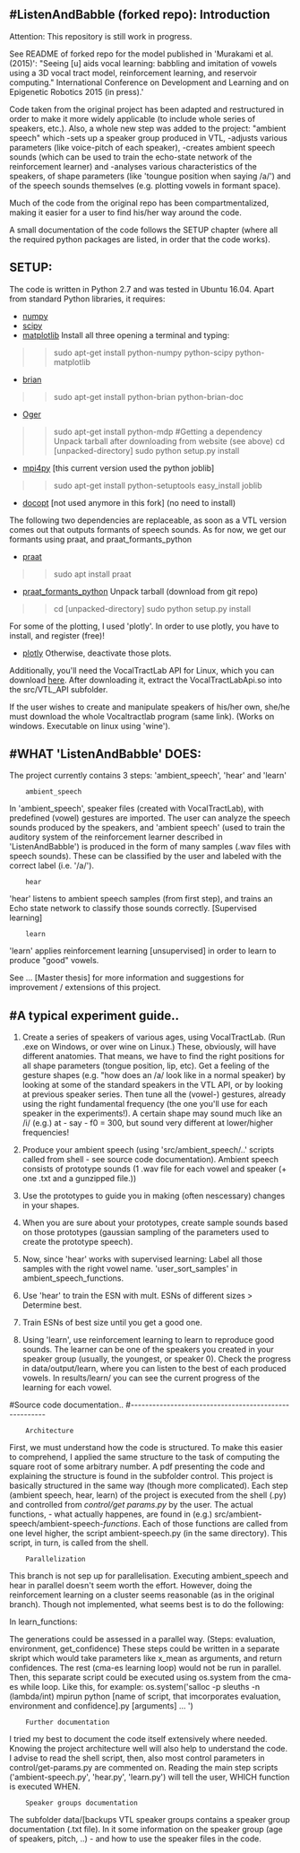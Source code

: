 		

#ListenAndBabble (forked repo): Introduction
------------------------------------------------------

Attention: This repository is still work in progress.

See README of forked repo for the model published in 'Murakami et al. (2015)': "Seeing [u] aids vocal learning: babbling and imitation of vowels using a 3D vocal tract model, reinforcement learning, and reservoir computing." International Conference on Development and Learning and on Epigenetic Robotics 2015 (in press).'

Code taken from the original project has been adapted and restructured in order to make it more widely applicable (to include whole series of speakers, etc.). 
Also, a whole new step was added to the project: "ambient speech" which
-sets up a speaker group produced in VTL, 
-adjusts various parameters (like voice-pitch of each speaker),
-creates ambient speech sounds (which can be used to train the echo-state network of the reinforcement learner) and 
-analyses various characteristics
	of the speakers, 
	of shape parameters (like 'toungue position when saying /a/') and 
	of the speech sounds themselves (e.g. plotting vowels in formant space).

Much of the code from the original repo has been compartmentalized, making it easier for a user to find his/her way around the code.

A small documentation of the code follows the SETUP chapter (where all the required python packages are listed, in order that the code works).




SETUP:
------------------------------------------------------


The code is written in Python 2.7 and was tested in Ubuntu 16.04. Apart from standard Python libraries, it requires:

- [numpy](http://sourceforge.net/projects/numpy/files/NumPy/)
- [scipy](http://sourceforge.net/projects/scipy/files/scipy/)
- [matplotlib](http://matplotlib.org/downloads.html)
Install all three opening a terminal and typing:
>> sudo apt-get install python-numpy python-scipy python-matplotlib

- [brian](http://brian.readthedocs.org/en/latest/installation.html)
>> sudo apt-get install python-brian python-brian-doc

- [Oger](http://reservoir-computing.org/installing_oger)
>> sudo apt-get install python-mdp  #Getting a dependency
Unpack tarball after downloading from website (see above)
>> cd [unpacked-directory]
>> sudo python setup.py install

- [mpi4py](https://pypi.python.org/pypi/mpi4py) [this current version used the python joblib]
>> sudo apt-get install python-setuptools
>> easy_install joblib

- [docopt](https://pypi.python.org/pypi/docopt) [not used anymore in this fork]
(no need to install)

The following two dependencies are replaceable, as soon as a VTL version comes out that outputs formants of speech sounds. As for now, we get our formants using praat, and praat_formants_python
- [praat](http://www.fon.hum.uva.nl/praat/download_linux.html)
>> sudo apt install praat

- [praat_formants_python](https://github.com/mwv/praat_formants_python)
Unpack tarball (download from git repo)
>> cd [unpacked-directory]
>> sudo python setup.py install

For some of the plotting, I used 'plotly'. In order to use plotly, you have to install, and register (free)!
- [plotly](https://plot.ly/python/getting-started)
Otherwise, deactivate those plots.



Additionally, you'll need the VocalTractLab API for Linux, which you can download [here](http://vocaltractlab.de/index.php?page=vocaltractlab-download).
After downloading it, extract the VocalTractLabApi.so into the src/VTL_API subfolder.

If the user wishes to create and manipulate speakers of his/her own, she/he must download the whole Vocaltractlab program (same link). (Works on windows. Executable on linux using 'wine').



#WHAT 'ListenAndBabble' DOES:
------------------------------------------------------

The project currently contains 3 steps: 'ambient_speech', 'hear' and 'learn'

		ambient_speech

In 'ambient_speech', speaker files (created with VocalTractLab), with predefined (vowel) gestures are imported. The user can analyze the speech sounds produced by
the speakers, and 'ambient speech' (used to train the auditory system of the reinforcement learner described in 'ListenAndBabble') is produced in the form of many
samples (.wav files with speech sounds). These can be classified by the user and labeled with the correct label (i.e. '/a/').

		hear
'hear' listens to ambient speech samples (from first step), and trains an Echo state network to classify those sounds correctly. [Supervised learning]

		learn
'learn' applies reinforcement learning [unsupervised] in order to learn to produce "good" vowels.


See ... [Master thesis] for more information and suggestions for improvement / extensions of this project.



#A typical experiment guide..
------------------------------------------------------

1. 	Create a series of speakers of various ages, using VocalTractLab. (Run .exe on Windows, or over wine on Linux.) 
	These, obviously, will have different anatomies. That means, we have to find the right positions for all shape parameters (tongue position, lip, etc).
	Get a feeling of the gesture shapes (e.g. "how does an /a/ look like in a normal speaker) by looking at some of the standard speakers in the VTL API, or
	by looking at previous speaker series. Then tune all the (vowel-) gestures, already using the right fundamental frequency (the one you'll use for each speaker
	in the experiments!). A certain shape may sound much like an /i/ (e.g.) at - say - f0 = 300, but sound very different at lower/higher frequencies!
	
2.	Produce your ambient speech (using 'src/ambient_speech/..' scripts called from shell - see source code documentation). Ambient speech consists of prototype sounds (1 .wav file
	for each vowel and speaker (+ one .txt and a gunzipped file.))
	
3.	Use the prototypes to guide you in making (often nescessary) changes in your shapes.
	
4.	When you are sure about your prototypes, create sample sounds based on those prototypes (gaussian sampling of the parameters used to create the prototype speech).

6.  Now, since 'hear' works with supervised learning: Label all those samples with the right vowel name. 'user_sort_samples' in ambient_speech_functions.
	
5.	Use 'hear' to train the ESN with mult. ESNs of different sizes > Determine best.

6.	Train ESNs of best size until you get a good one.

7.	Using 'learn', use reinforcement learning to learn to reproduce good sounds. The learner can be one of the speakers you created in your speaker group (usually, the youngest, or speaker 0).
	Check the progress in data/output/learn, where you can listen to the best of each produced vowels. In results/learn/ you can see the current progress of the learning for each vowel.
	
	


#Source code documentation..
#------------------------------------------------------

		Architecture
First, we must understand how the code is structured. To make this easier to comprehend, I applied the same structure to the task of computing the square root of some arbitrary number. A pdf presenting the code and explaining the structure is found in the subfolder control. This project is basically structured in the same way (though more complicated). Each step (ambient speech, hear, learn) of the project is executed from the shell (.py) and controlled from _control/get params.py_ by the user.
The actual functions, - what actually happenes, are found in (e.g.) src/ambient-speech/ambient-speech-_functions_. Each of those functions are called from one level higher, the script ambient-speech.py (in the same directory). This script, in turn, is called from the shell.


		Parallelization
This branch is not sep up for parallelisation. Executing ambient_speech and hear in parallel doesn't seem worth the effort. However, doing the reinforcement learning on a cluster seems reasonable (as in the original branch). Though not implemented, what seems best is to do the following:

In learn_functions:

The generations could be assessed in a parallel way.
(Steps: evaluation, environment, get_confidence)
These steps could be written in a separate skript which would take parameters like x_mean as arguments, and return confidences.
The rest (cma-es learning loop) would not be run in parallel. 
Then, this separate script could be executed using os.system from the cma-es while loop. Like this, for example:
os.system('salloc -p sleuths -n (lambda/int) mpirun python [name of script, that imcorporates evaluation, environment and confidence].py [arguments] ... ')


		Further documentation
I tried my best to document the code itself extensively where needed. Knowing the project architecture well will also help to understand the code. I advise to read the shell script, then, also most control parameters in control/get-params.py are commented on. Reading the main step scripts ('ambient-speech.py', 'hear.py', 'learn.py') will tell the user, WHICH function is executed WHEN.


		Speaker groups documentation
The subfolder data/[backups VTL speaker groups contains a speaker group documentation (.txt file). In it some information on the speaker group (age of speakers, pitch, ..) - and how to use the speaker files in the code.












